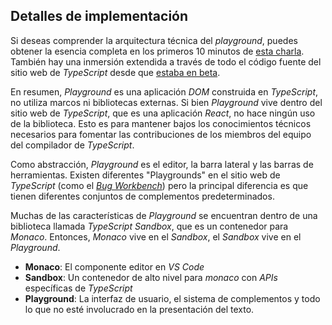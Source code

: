 ## Detalles de implementación

Si deseas comprender la arquitectura técnica del *playground*, puedes obtener la esencia completa en los primeros 10 minutos de [esta charla](https://www.youtube.com/watch?v=eJWtTl62gy0). También hay una inmersión extendida a través de todo el código fuente del sitio web de *TypeScript* desde que [estaba en beta](https://www.youtube.com/watch?v=HOvivt6B7hE).

En resumen, *Playground* es una aplicación *DOM* construida en *TypeScript*, no utiliza marcos ni bibliotecas externas. Si bien *Playground* vive dentro del sitio web de *TypeScript*, que es una aplicación *React*, no hace ningún uso de la biblioteca. Esto es para mantener bajos los conocimientos técnicos necesarios para fomentar las contribuciones de los miembros del equipo del compilador de *TypeScript*.

Como abstracción, *Playground* es el editor, la barra lateral y las barras de herramientas. Existen diferentes "Playgrounds" en el sitio web de *TypeScript* (como el [*Bug Workbench*](/play#handbook-16)) pero la principal diferencia es que tienen diferentes conjuntos de complementos predeterminados.

Muchas de las características de *Playground* se encuentran dentro de una biblioteca llamada *TypeScript Sandbox*, que es un contenedor para *Monaco*. Entonces, *Monaco* vive en el *Sandbox*, el *Sandbox* vive en el *Playground*.

- **Monaco**: El componente editor en *VS Code*
- **Sandbox**: Un contenedor de alto nivel para *monaco* con *APIs* específicas de *TypeScript*
- **Playground**: La interfaz de usuario, el sistema de complementos y todo lo que no esté involucrado en la presentación del texto.
